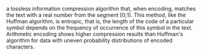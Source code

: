 a lossless information compression algorithm that, when encoding, matches the text with a real number from the segment [0;1). This method, like the Huffman algorithm, is entropic, that is, the length of the code of a particular symbol depends on the frequency of occurrence of this symbol in the text. Arithmetic encoding shows higher compression results than Huffman's algorithm for data with uneven probability distributions of encoded characters.
